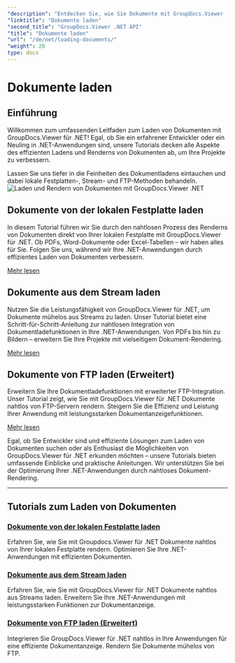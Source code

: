 ```yaml
---
"description": "Entdecken Sie, wie Sie Dokumente mit GroupDocs.Viewer .NET effizient laden und rendern. Entdecken Sie Tutorials zum Laden von lokalen Datenträgern, Streams und FTP für erweiterte .NET-Apps."
"linktitle": "Dokumente laden"
"second_title": "GroupDocs.Viewer .NET API"
"title": "Dokumente laden"
"url": "/de/net/loading-documents/"
"weight": 20
type: docs
---
```

# Dokumente laden

## Einführung

Willkommen zum umfassenden Leitfaden zum Laden von Dokumenten mit GroupDocs.Viewer für .NET! Egal, ob Sie ein erfahrener Entwickler oder ein Neuling in .NET-Anwendungen sind, unsere Tutorials decken alle Aspekte des effizienten Ladens und Renderns von Dokumenten ab, um Ihre Projekte zu verbessern.

Lassen Sie uns tiefer in die Feinheiten des Dokumentladens eintauchen und dabei lokale Festplatten-, Stream- und FTP-Methoden behandeln.
![Laden und Rendern von Dokumenten mit GroupDocs.Viewer .NET](/viewer/loading-documents/image.png)
## Dokumente von der lokalen Festplatte laden

In diesem Tutorial führen wir Sie durch den nahtlosen Prozess des Renderns von Dokumenten direkt von Ihrer lokalen Festplatte mit GroupDocs.Viewer für .NET. Ob PDFs, Word-Dokumente oder Excel-Tabellen – wir haben alles für Sie. Folgen Sie uns, während wir Ihre .NET-Anwendungen durch effizientes Laden von Dokumenten verbessern.

[Mehr lesen](./loading-document-local-disk/)

## Dokumente aus dem Stream laden

Nutzen Sie die Leistungsfähigkeit von GroupDocs.Viewer für .NET, um Dokumente mühelos aus Streams zu laden. Unser Tutorial bietet eine Schritt-für-Schritt-Anleitung zur nahtlosen Integration von Dokumentladefunktionen in Ihre .NET-Anwendungen. Von PDFs bis hin zu Bildern – erweitern Sie Ihre Projekte mit vielseitigem Dokument-Rendering.

[Mehr lesen](./loading-document-stream/)

## Dokumente von FTP laden (Erweitert)

Erweitern Sie Ihre Dokumentladefunktionen mit erweiterter FTP-Integration. Unser Tutorial zeigt, wie Sie mit GroupDocs.Viewer für .NET Dokumente nahtlos von FTP-Servern rendern. Steigern Sie die Effizienz und Leistung Ihrer Anwendung mit leistungsstarken Dokumentanzeigefunktionen.

[Mehr lesen](./loading-document-ftp/)

Egal, ob Sie Entwickler sind und effiziente Lösungen zum Laden von Dokumenten suchen oder als Enthusiast die Möglichkeiten von GroupDocs.Viewer für .NET erkunden möchten – unsere Tutorials bieten umfassende Einblicke und praktische Anleitungen. Wir unterstützen Sie bei der Optimierung Ihrer .NET-Anwendungen durch nahtloses Dokument-Rendering.

---
## Tutorials zum Laden von Dokumenten
### [Dokumente von der lokalen Festplatte laden](./loading-document-local-disk/)
Erfahren Sie, wie Sie mit Groupdocs.Viewer für .NET Dokumente nahtlos von Ihrer lokalen Festplatte rendern. Optimieren Sie Ihre .NET-Anwendungen mit effizienten Dokumenten.
### [Dokumente aus dem Stream laden](./loading-document-stream/)
Erfahren Sie, wie Sie mit GroupDocs.Viewer für .NET Dokumente nahtlos aus Streams laden. Erweitern Sie Ihre .NET-Anwendungen mit leistungsstarken Funktionen zur Dokumentanzeige.
### [Dokumente von FTP laden (Erweitert)](./loading-document-ftp/)
Integrieren Sie GroupDocs.Viewer für .NET nahtlos in Ihre Anwendungen für eine effiziente Dokumentanzeige. Rendern Sie Dokumente mühelos von FTP.